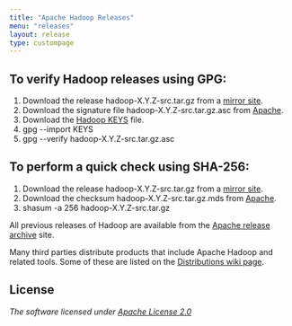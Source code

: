 ```yaml
---
title: "Apache Hadoop Releases"
menu: "releases"
layout: release
type: custompage
---
```

<!---
  Licensed under the Apache License, Version 2.0 (the "License");
  you may not use this file except in compliance with the License.
  You may obtain a copy of the License at

   http://www.apache.org/licenses/LICENSE-2.0

  Unless required by applicable law or agreed to in writing, software
  distributed under the License is distributed on an "AS IS" BASIS,
  WITHOUT WARRANTIES OR CONDITIONS OF ANY KIND, either express or implied.
  See the License for the specific language governing permissions and
  limitations under the License. See accompanying LICENSE file.
-->

## To verify Hadoop releases using GPG:

1.  Download the release hadoop-X.Y.Z-src.tar.gz from a [mirror
    site](https://www.apache.org/dyn/closer.cgi/hadoop/common).
2.  Download the signature file hadoop-X.Y.Z-src.tar.gz.asc from
    [Apache](https://www.apache.org/dist/hadoop/common/).
3.  Download the [Hadoop
    KEYS](https://www.apache.org/dist/hadoop/common/KEYS) file.
4.  gpg --import KEYS
5.  gpg --verify hadoop-X.Y.Z-src.tar.gz.asc

## To perform a quick check using SHA-256:

1.  Download the release hadoop-X.Y.Z-src.tar.gz from a [mirror
    site](https://www.apache.org/dyn/closer.cgi/hadoop/common).
2.  Download the checksum hadoop-X.Y.Z-src.tar.gz.mds from
    [Apache](https://www.apache.org/dist/hadoop/common/).
3.  shasum -a 256 hadoop-X.Y.Z-src.tar.gz

All previous releases of Hadoop are available from the [Apache release
archive](https://archive.apache.org/dist/hadoop/common/) site.

Many third parties distribute products that include Apache Hadoop and
related tools. Some of these are listed on the [Distributions wiki
page](http://wiki.apache.org/hadoop/Distribution).

## License

_The software licensed under [Apache License 2.0](https://www.apache.org/licenses/LICENSE-2.0)_
